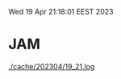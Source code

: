 Wed 19 Apr 21:18:01 EEST 2023
# JAM
<a href='./cache/202304/19_21.log'>./cache/202304/19_21.log</a>
